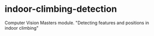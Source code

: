 # indoor-climbing-detection
Computer Vision Masters module. "Detecting features and positions in indoor climbing"
